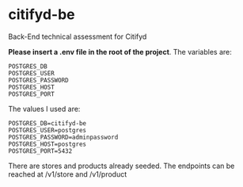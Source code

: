 # citifyd-be
Back-End technical assessment for Citifyd

**Please insert a .env file in the root of the project**. The variables are:
```
POSTGRES_DB
POSTGRES_USER
POSTGRES_PASSWORD
POSTGRES_HOST
POSTGRES_PORT
```

The values I used are:
```
POSTGRES_DB=citifyd-be
POSTGRES_USER=postgres
POSTGRES_PASSWORD=adminpassword
POSTGRES_HOST=postgres
POSTGRES_PORT=5432
```
There are stores and products already seeded.
The endpoints can be reached at <server>/v1/store and <server>/v1/product
